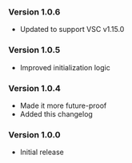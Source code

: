 ### Version 1.0.6
- Updated to support VSC v1.15.0

### Version 1.0.5
- Improved initialization logic

### Version 1.0.4
- Made it more future-proof
- Added this changelog

### Version 1.0.0
- Initial release

